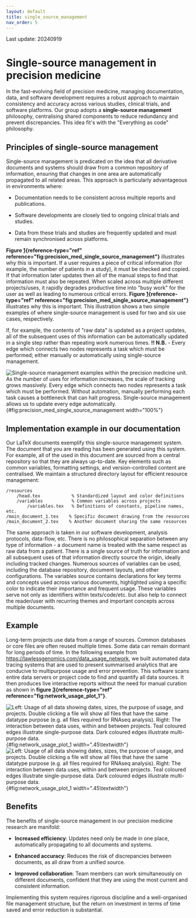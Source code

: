 ```yaml
---
layout: default
title: single_source_management
nav_order: 5
---
```


Last update: 20240919

Single-source management in precision medicine
==============================================

In the fast-evolving field of precision medicine, managing
documentation, data, and software development requires a robust approach
to maintain consistency and accuracy across various studies, clinical
trials, and software platforms. Our group adopts a **single-source
management** philosophy, centralising shared components to reduce
redundancy and prevent discrepancies. This idea fit's with the
\"Everything as code\" philosophy.

Principles of single-source management
--------------------------------------

Single-source management is predicated on the idea that all derivative
documents and systems should draw from a common repository of
information, ensuring that changes in one area are automatically
propagated to all related areas. This approach is particularly
advantageous in environments where:

-   Documentation needs to be consistent across multiple reports and
    publications.

-   Software developments are closely tied to ongoing clinical trials
    and studies.

-   Data from these trials and studies are frequently updated and must
    remain synchronised across platforms.

**Figure
[1](#fig:precision_med_single_source_management){reference-type="ref"
reference="fig:precision_med_single_source_management"}** illustrates
why this is important. If a user requires a piece of critical
information (for example, the number of patients in a study), it must be
checked and copied. If that information later updates then all of the
manual steps to find that information must also be repeated. When scaled
across multiple different projects/uses, it rapidly degrades productive
time into "busy work" for the user as well as leading to numerous
critical errors. **Figure
[1](#fig:precision_med_single_source_management){reference-type="ref"
reference="fig:precision_med_single_source_management"}** illustrates
why this is important. This illustration shows a two simple examples of
where single-source management is used for two and six use cases,
respectively.

If, for example, the contents of "raw data" is updated as a project
updates, all of the subsequent uses of this information can be
automatically updated in a single step rather than repeating work
numerous times. **!! N.B.** - Every edge which connects two nodes
represents a task which must be performed; either manually or
automatically using single-source management.

![Single-source management examples within the precision medicine unit.
As the number of uses for information increases, the scale of tracking
grows massively. Every edge which connects two nodes represents a task
which must be performed. Without automation, manually performing each
task causes a bottleneck that can halt progress. Single-source
management allows us to update every edge
automatically.](precision_med_single_source_management){#fig:precision_med_single_source_management
width="100%"}

Implementation example in our documentation
-------------------------------------------

Our LaTeX documents exemplify this single-source management system. The
document that you are reading has been generated using this system. For
example, all of the used in this document are sourced from a central
repository so that they are always up-to-date. Key elements such as
common variables, formatting settings, and version-controlled content
are centralised. We maintain a structured directory layout for efficient
resource management:

    /resources
        /head.tex            % Standardized layout and color definitions
        /variables           % Common variables across projects
            /variables.tex   % Definitions of constants, pipeline names, etc.
    /main_document_1.tex    % Specific document drawing from the resources
    /main_document_2.tex    % Another document sharing the same resources

The same approach is taken in our software development, analysis
protocols, data-flow, etc. There is no philosophical separation between
any type of information - a document name is treated with the same
respect as raw data from a patient. There is a single source of truth
for information and all subsequent uses of that information directly
source the origin, ideally including tracked changes. Numerous sources
of variables can be used, including the database repository, document
layouts, and other configurations. The variables source contains
declarations for key terms and concepts used across various documents,
highlighted using a specific color to indicate their importance and
frequent usage. These variables serve not only as identifiers within
texts/code/etc. but also help to connect the reader/user with recurring
themes and important concepts across multiple documents.

Example
-------

Long-term projects use data from a range of sources. Common databases or
core files are often reused multiple times. Some data can remain dormant
for long periods of time. In the following example from
<https://lawlessgenomics.com/data_usage_network>, we built automated
data tracing systems that are used to present summarised analytics that
are conducive to multipurpose usage and error prevention. This software
scans entire data servers or project code to find and quantify all data
sources. It then produces live interactive reports without the need for
manual curation as shown in **figure
[3](#fig:network_usage_plot_1){reference-type="ref"
reference="fig:network_usage_plot_1"}**.

![Left: Usage of all data showing dates, sizes, the purpose of usage,
and projects. Double clicking a file will show all files that have the
same datatype purpose (e.g. all files required for RNAseq analysis).
Right: The interaction between data uses, within and between projects.
Teal coloured edges illustrate single-purpose data. Dark coloured edges
illustrate multi-purpose data.
](network_usage_plot_1 "fig:"){#fig:network_usage_plot_1
width=".45\\textwidth"} ![Left: Usage of all data showing dates, sizes,
the purpose of usage, and projects. Double clicking a file will show all
files that have the same datatype purpose (e.g. all files required for
RNAseq analysis). Right: The interaction between data uses, within and
between projects. Teal coloured edges illustrate single-purpose data.
Dark coloured edges illustrate multi-purpose data.
](network_usage_plot_2 "fig:"){#fig:network_usage_plot_1
width=".45\\textwidth"}

Benefits
--------

The benefits of single-source management in our precision medicine
research are manifold:

-   **Increased efficiency**: Updates need only be made in one place,
    automatically propagating to all documents and systems.

-   **Enhanced accuracy**: Reduces the risk of discrepancies between
    documents, as all draw from a unified source.

-   **Improved collaboration**: Team members can work simultaneously on
    different documents, confident that they are using the most current
    and consistent information.

Implementing this system requires rigorous discipline and a
well-organised file management structure, but the return on investment
in terms of time saved and error reduction is substantial.
